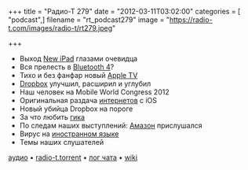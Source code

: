 +++
title = "Радио-Т 279"
date = "2012-03-11T03:02:00"
categories = [ "podcast",]
filename = "rt_podcast279"
image = "https://radio-t.com/images/radio-t/rt279.jpeg"

+++

- Выход [New iPad](http://www.apple.com/pr/library/2012/03/07Apple-Launches-New-iPad.html) глазами очевидца
- Вся прелесть в [Bluetooth 4](http://gigaom.com/mobile/forget-lte-the-real-new-ipad-3-wireless-story-is-bluetooth-4/)?
- Тихо и без фанфар новый [Apple TV](http://news.cnet.com/8301-13579_3-57390999-37/new-apple-tv-delivers-1080p-updated-interface/)
- [Dropbox](http://news.cnet.com/8301-19882_3-57391989-250/dropbox-rival-space-monkey-puts-cloud-in-your-house/) улучшил, расширил и углубил
- Наш человек на Mobile World Congress 2012
- Оригинальная раздача [интернетов](http://lifehacker.com/5892090/tether-web-app-shares-your-iphones-data-connection-with-your-mac-or-windows-pc-no-jailbreaking-req) с iOS
- Новый убийца Dropbox на пороге
- За что любить [гика](http://thenextweb.com/shareables/2012/03/04/geek-love-10-reasons-to-date-a-geek/)
- По следам наших выступлений: [Амазон](http://gigaom.com/cloud/amazon-cuts-prices-again-on-key-web-services/) прислушался
- Вирус на [иностранном языке](http://www.zdnet.com/blog/security/kaspersky-duqu-trojan-uses-unknown-programming-language/10625)
- Темы наших слушателей

[аудио](http://cdn.radio-t.com/rt_podcast279.mp3) • [radio-t.torrent](http://cdn.radio-t.com/torrents/rt_podcast279.mp3.torrent) • [лог чата](http://chat.radio-t.com/logs/radio-t-279.html) • [wiki](http://wiki.radio-t.com/%D0%92%D1%8B%D0%BF%D1%83%D1%81%D0%BA_279)<audio src="http://cdn.radio-t.com/rt_podcast279.mp3" preload="none"></audio>
